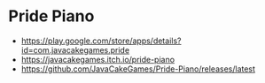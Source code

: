 # Pride Piano

* https://play.google.com/store/apps/details?id=com.javacakegames.pride
* https://javacakegames.itch.io/pride-piano
* https://github.com/JavaCakeGames/Pride-Piano/releases/latest
